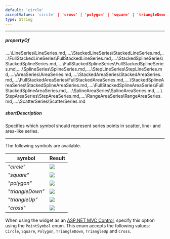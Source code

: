 ```yaml
---
default: 'circle'
acceptValues: 'circle' | 'cross' | 'polygon' | 'square' | 'triangleDown' | 'triangleUp'
type: String
---
```

---
##### propertyOf
..\..\LineSeries\LineSeries.md,..\..\StackedLineSeries\StackedLineSeries.md,..\..\FullStackedLineSeries\FullStackedLineSeries.md,..\..\StackedSplineSeries\StackedSplineSeries.md,..\..\FullStackedSplineSeries\FullStackedSplineSeries.md,..\..\SplineSeries\SplineSeries.md,..\..\StepLineSeries\StepLineSeries.md,..\..\AreaSeries\AreaSeries.md,..\..\StackedAreaSeries\StackedAreaSeries.md,..\..\FullStackedAreaSeries\FullStackedAreaSeries.md,..\..\StackedSplineAreaSeries\StackedSplineAreaSeries.md,..\..\FullStackedSplineAreaSeries\FullStackedSplineAreaSeries.md,..\..\SplineAreaSeries\SplineAreaSeries.md,..\..\StepAreaSeries\StepAreaSeries.md,..\..\RangeAreaSeries\RangeAreaSeries.md,..\..\ScatterSeries\ScatterSeries.md

##### shortDescription
Specifies which symbol should represent series points in scatter, line- and area-like series.

---
The following symbols are available.

<div class="simple-table">
    <table>
        <thead>
            <tr>
                <th>symbol</th>
                <th>Result</th>
            </tr>
        </thead>
        <tbody>
            <tr>
                <td><i>"circle"</i></td>
                <td><img src="/Content/images/doc/17_1/ChartJS/point-symbols/circle.png" /></td>
            </tr>
            <tr>
                <td><i>"square"</i></td>
                <td><img src="/Content/images/doc/17_1/ChartJS/point-symbols/square.png" /></td>
            </tr>
            <tr>
                <td><i>"polygon"</i></td>
                <td><img src="/Content/images/doc/17_1/ChartJS/point-symbols/polygon.png" /></td>
            </tr>
            <tr>
                <td><i>"triangleDown"</i></td>
                <td><img src="/Content/images/doc/17_1/ChartJS/point-symbols/triangleDown.png" /></td>
            </tr>
            <tr>
                <td><i>"triangleUp"</i></td>
                <td><img src="/Content/images/doc/17_1/ChartJS/point-symbols/triangleUp.png" /></td>
            </tr>
            <tr>
                <td><i>"cross"</i></td>
                <td><img src="/Content/images/doc/17_1/ChartJS/point-symbols/cross.png" /></td>
            </tr>
        </tbody>
    </table>
</div>

When using the widget as an [ASP.NET MVC Control](/concepts/35%20ASP.NET%20MVC%20Controls/20%20Fundamentals '/Documentation/Guide/ASP.NET_MVC_Controls/Fundamentals/'), specify this option using the `PointSymbol` enum. This enum accepts the following values: `Circle`, `Square`, `Polygon`, `TriangleDown`, `TriangleUp` and `Cross`.